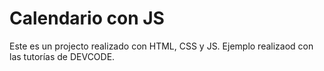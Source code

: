 # Calendario con JS

Este es un projecto realizado con HTML, CSS y JS. Ejemplo realizaod con las tutorías de DEVCODE.

